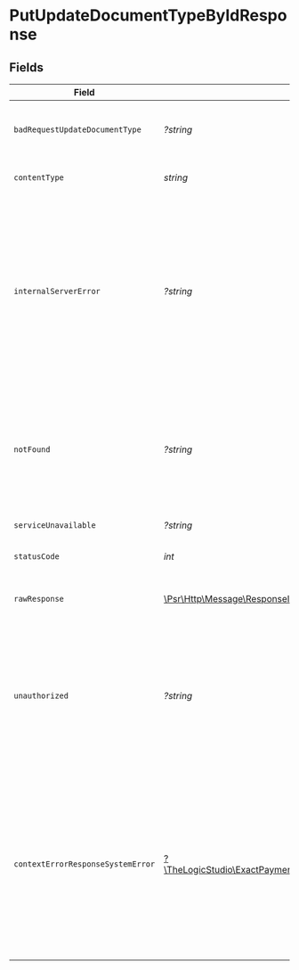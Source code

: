 # PutUpdateDocumentTypeByIdResponse


## Fields

| Field                                                                                                                                                                                                                                                     | Type                                                                                                                                                                                                                                                      | Required                                                                                                                                                                                                                                                  | Description                                                                                                                                                                                                                                               |
| --------------------------------------------------------------------------------------------------------------------------------------------------------------------------------------------------------------------------------------------------------- | --------------------------------------------------------------------------------------------------------------------------------------------------------------------------------------------------------------------------------------------------------- | --------------------------------------------------------------------------------------------------------------------------------------------------------------------------------------------------------------------------------------------------------- | --------------------------------------------------------------------------------------------------------------------------------------------------------------------------------------------------------------------------------------------------------- |
| `badRequestUpdateDocumentType`                                                                                                                                                                                                                            | *?string*                                                                                                                                                                                                                                                 | :heavy_minus_sign:                                                                                                                                                                                                                                        | **Bad Request**\<br/>\<br/>The request body contains a malformed request or is incomplete.<br/>                                                                                                                                                           |
| `contentType`                                                                                                                                                                                                                                             | *string*                                                                                                                                                                                                                                                  | :heavy_check_mark:                                                                                                                                                                                                                                        | HTTP response content type for this operation                                                                                                                                                                                                             |
| `internalServerError`                                                                                                                                                                                                                                     | *?string*                                                                                                                                                                                                                                                 | :heavy_minus_sign:                                                                                                                                                                                                                                        | **Internal Server Error**\<br/>\<br/>When you'll get `500 Internal Server Error` response:<br/>- An internal process has failed due to a system error.<br/>- One or more unique identifiers supplied in the path parameter are not valid 24-character hexadecimal value.<br/> |
| `notFound`                                                                                                                                                                                                                                                | *?string*                                                                                                                                                                                                                                                 | :heavy_minus_sign:                                                                                                                                                                                                                                        | **Not Found**\<br/>\<br/>When you'll get `404 Not Found` response:<br/>- The Organization doesn't exist.<br/>- The Onboarding Application doesn't exist.<br/>- The Document doesn't exist.<br/>                                                           |
| `serviceUnavailable`                                                                                                                                                                                                                                      | *?string*                                                                                                                                                                                                                                                 | :heavy_minus_sign:                                                                                                                                                                                                                                        | **Service Unavailable**<br/>                                                                                                                                                                                                                              |
| `statusCode`                                                                                                                                                                                                                                              | *int*                                                                                                                                                                                                                                                     | :heavy_check_mark:                                                                                                                                                                                                                                        | HTTP response status code for this operation                                                                                                                                                                                                              |
| `rawResponse`                                                                                                                                                                                                                                             | [\Psr\Http\Message\ResponseInterface](https://www.php-fig.org/psr/psr-7/#33-psrhttpmessageresponseinterface)                                                                                                                                              | :heavy_minus_sign:                                                                                                                                                                                                                                        | Raw HTTP response; suitable for custom response parsing                                                                                                                                                                                                   |
| `unauthorized`                                                                                                                                                                                                                                            | *?string*                                                                                                                                                                                                                                                 | :heavy_minus_sign:                                                                                                                                                                                                                                        | **Unauthorized**\<br/>\<br/>When you'll get `401 Unauthorized` response:<br/>- The User or Application Token is invalid.<br/>- The User or Application Token doesn't have permission to update Documents.<br/>                                            |
| `contextErrorResponseSystemError`                                                                                                                                                                                                                         | [?\TheLogicStudio\ExactPayments\Models\Shared\ContextErrorResponseSystemError](../../models/shared/ContextErrorResponseSystemError.md)                                                                                                                    | :heavy_minus_sign:                                                                                                                                                                                                                                        | **Internal Server Error**\<br/>\<br/>When you'll get `500 Internal Server Error` response:<br/>- An internal process has failed due to a system error.<br/>- One or more unique identifiers supplied in the path parameter are not valid 24-character hexadecimal value.<br/> |